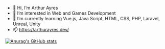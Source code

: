 - 👋 Hi, I’m Arthur Ayres
- 👀 I’m interested in Web and Games Development 
- 🌱 I’m currently learning Vue.js, Java Script, HTML, CSS, PHP, Laravel, Unreal, Unity
- 📫 https://arthurayres.dev/


[![Anurag's GitHub stats](https://github-readme-stats.vercel.app/api?username=AFS12)](https://github.com/anuraghazra/github-readme-stats)
